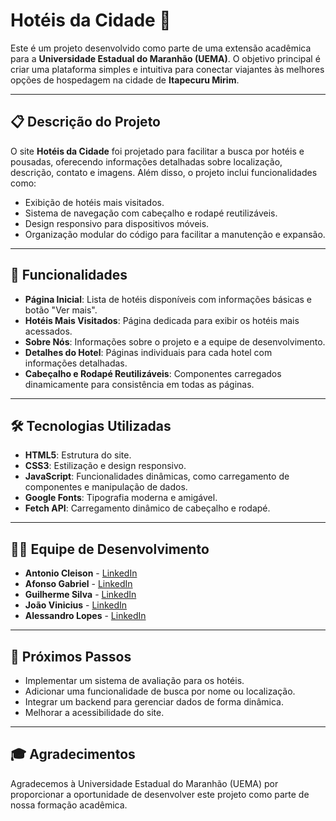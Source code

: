 # Hotéis da Cidade 🌟

Este é um projeto desenvolvido como parte de uma extensão acadêmica para a **Universidade Estadual do Maranhão (UEMA)**. O objetivo principal é criar uma plataforma simples e intuitiva para conectar viajantes às melhores opções de hospedagem na cidade de **Itapecuru Mirim**.

---

## 📋 **Descrição do Projeto**

O site **Hotéis da Cidade** foi projetado para facilitar a busca por hotéis e pousadas, oferecendo informações detalhadas sobre localização, descrição, contato e imagens. Além disso, o projeto inclui funcionalidades como:

- Exibição de hotéis mais visitados.
- Sistema de navegação com cabeçalho e rodapé reutilizáveis.
- Design responsivo para dispositivos móveis.
- Organização modular do código para facilitar a manutenção e expansão.

---

## 🚀 **Funcionalidades**

- **Página Inicial**: Lista de hotéis disponíveis com informações básicas e botão "Ver mais".
- **Hotéis Mais Visitados**: Página dedicada para exibir os hotéis mais acessados.
- **Sobre Nós**: Informações sobre o projeto e a equipe de desenvolvimento.
- **Detalhes do Hotel**: Páginas individuais para cada hotel com informações detalhadas.
- **Cabeçalho e Rodapé Reutilizáveis**: Componentes carregados dinamicamente para consistência em todas as páginas.

---

## 🛠️ **Tecnologias Utilizadas**

- **HTML5**: Estrutura do site.
- **CSS3**: Estilização e design responsivo.
- **JavaScript**: Funcionalidades dinâmicas, como carregamento de componentes e manipulação de dados.
- **Google Fonts**: Tipografia moderna e amigável.
- **Fetch API**: Carregamento dinâmico de cabeçalho e rodapé.

---

## 👩‍💻 **Equipe de Desenvolvimento**
- **Antonio Cleison** - [LinkedIn](https://www.linkedin.com/in/antoniocleison/)
- **Afonso Gabriel** - [LinkedIn](https://www.linkedin.com/in/afonso-gabriel-217ba430b/)
- **Guilherme Silva** - [LinkedIn](https://www.linkedin.com/in/guilherme-silva-402b35208/)
- **João Vinicius** - [LinkedIn](https://www.linkedin.com/in/joaovinicius-/)
- **Alessandro Lopes** - [LinkedIn](https://www.linkedin.com/in/alessandro-pereira-lopes-1b5602339/)

---
## 📌 **Próximos Passos**

- Implementar um sistema de avaliação para os hotéis.
- Adicionar uma funcionalidade de busca por nome ou localização.
- Integrar um backend para gerenciar dados de forma dinâmica.
- Melhorar a acessibilidade do site.

---

## 🎓 **Agradecimentos**
Agradecemos à Universidade Estadual do Maranhão (UEMA) por proporcionar a oportunidade de desenvolver este projeto como parte de nossa formação acadêmica.
  
